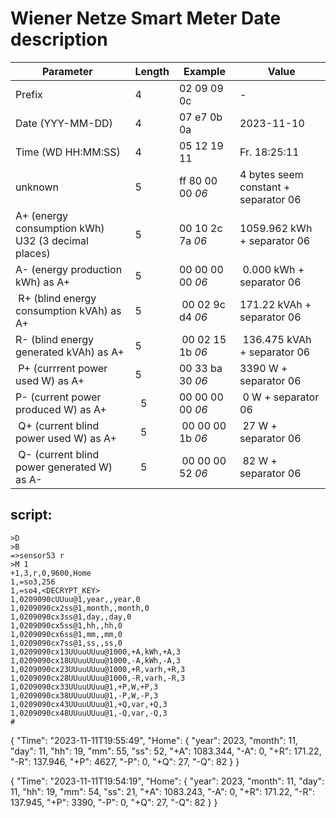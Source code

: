 # Wiener Netze Smart Meter Date description

| Parameter                                          | Length | Example          | Value                                 |
| -------------------------------------------------- | ------ | ---------------- | ------------------------------------- |
| Prefix                                             |  4     | 02 09 09 0c      | -                                     |
| Date (YYY-MM-DD)                                   |  4     | 07 e7 0b 0a      | 2023-11-10                            |
| Time (WD HH:MM:SS)                                 |  4     | 05 12 19 11      | Fr. 18:25:11                          |
| unknown                                            |  5     | ff 80 00 00 *06* | 4 bytes seem constant + separator 06  |
| A+ (energy consumption kWh) U32 (3 decimal places) |  5     | 00 10 2c 7a *06* | 1059.962 kWh + separator 06           |
| A- (energy production kWh)  as A+                  |  5     | 00 00 00 00 *06* | 0.000 kWh + separator 06              |
| R+ (blind energy consumption kVAh) as A+           |  5     | 00 02 9c d4 *06* | 171.22 kVAh + separator 06            |
| R- (blind energy generated kVAh)   as A+           |  5     | 00 02 15 1b *06* | 136.475 kVAh + separator 06           |
| P+ (currrent power used W) as A+                   |  5     | 00 33 ba 30 *06* | 3390 W + separator 06                 |
| P- (current power produced W) as A+                |  5     | 00 00 00 00 *06* | 0 W + separator 06                    |
| Q+ (current blind power used W) as A+              |  5     | 00 00 00 1b *06* | 27 W + separator 06                   |
| Q- (current blind power generated W) as A-         |  5     | 00 00 00 52 *06* | 82 W + separator 06                   

## script:

````
>D
>B
=>sensor53 r
>M 1
+1,3,r,0,9600,Home
1,=so3,256
1,=so4,<DECRYPT_KEY>
1,0209090cUUuu@1,year,,year,0
1,0209090cx2ss@1,month,,month,0
1,0209090cx3ss@1,day,,day,0
1,0209090cx5ss@1,hh,,hh,0
1,0209090cx6ss@1,mm,,mm,0
1,0209090cx7ss@1,ss,,ss,0
1,0209090cx13UUuuUUuu@1000,+A,kWh,+A,3
1,0209090cx18UUuuUUuu@1000,-A,kWh,-A,3
1,0209090cx23UUuuUUuu@1000,+R,varh,+R,3
1,0209090cx28UUuuUUuu@1000,-R,varh,-R,3
1,0209090cx33UUuuUUuu@1,+P,W,+P,3 
1,0209090cx38UUuuUUuu@1,-P,W,-P,3
1,0209090cx43UUuuUUuu@1,+Q,var,+Q,3 
1,0209090cx48UUuuUUuu@1,-Q,var,-Q,3
#
````


{
  "Time": "2023-11-11T19:55:49",
  "Home": {
    "year": 2023,
    "month": 11,
    "day": 11,
    "hh": 19,
    "mm": 55,
    "ss": 52,
    "+A": 1083.344,
    "-A": 0,
    "+R": 171.22,
    "-R": 137.946,
    "+P": 4627,
    "-P": 0,
    "+Q": 27,
    "-Q": 82
  }
}


{
  "Time": "2023-11-11T19:54:19",
  "Home": {
    "year": 2023,
    "month": 11,
    "day": 11,
    "hh": 19,
    "mm": 54,
    "ss": 21,
    "+A": 1083.243,
    "-A": 0,
    "+R": 171.22,
    "-R": 137.945,
    "+P": 3390,
    "-P": 0,
    "+Q": 27,
    "-Q": 82
  }
}